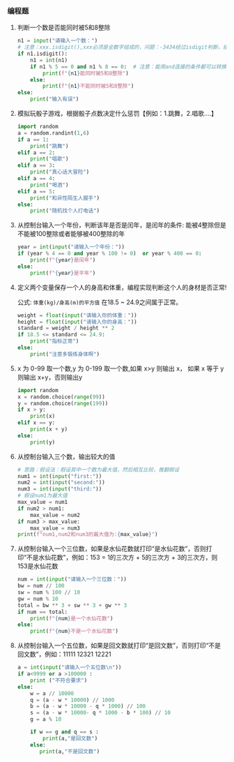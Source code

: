 ### 编程题

1. 判断一个数是否能同时被5和8整除

   ```python
   n1 = input("请输入一个数：")
   # 注意：xxx.isdigit(),xxx必须是全数字组成的，问题：-3434经过isdigit判断，结果是False
   if n1.isdigit():
       n1 = int(n1)
       if n1 % 5 == 0 and n1 % 8 == 0:  # 注意：能用and连接的条件都可以转换为嵌套if语句
           print(f"{n1}能同时被5和8整除")
       else:
           print(f"{n1}不能同时被5和8整除")
   else:
       print("输入有误")
   ```

2. 模拟玩骰子游戏，根据骰子点数决定什么惩罚【例如：1.跳舞，2.唱歌....】

   ```python
   import random
   a = random.randint(1,6)
   if a == 1:
       print("跳舞")
   elif a == 2:
       print("唱歌")
   elif a == 3:
       print("真心话大冒险")
   elif a == 4:
       print("喝酒")
   elif a == 5:
       print("和异性陌生人握手")
   else:
       print("随机找个人打电话")
   ```

3. 从控制台输入一个年份，判断该年是否是闰年，是闰年的条件: 能被4整除但是不能被100整除或者能够被400整除的年

   ```python
   year = int(input("请输入一个年份："))
   if (year % 4 == 0 and year % 100 != 0)  or year % 400 == 0:
       print(f"{year}是闰年")
   else:
       print(f"{year}是平年")
   ```

4. 定义两个变量保存一个人的身高和体重，编程实现判断这个人的身材是否正常!

   公式: `体重(kg)/身高(m)的平方值` 在18.5 ~ 24.9之间属于正常。

   ```python
   weight = float(input("请输入你的体重："))
   height = float(input("请输入你的身高："))
   standard = weight / height ** 2
   if 18.5 <= standard <= 24.9:
       print("指标正常")
   else:
       print("注意多锻炼身体啊")
   ```

5. x 为 0-99 取一个数,y 为 0-199 取一个数,如果 x>y 则输出 x， 如果 x 等于 y 则输出 x+y，否则输出y

   ```python
   import random
   x = random.choice(range(99))
   y = random.choice(range(199))
   if x > y:
       print(x)
   elif x == y:
       print(x + y)
   else:
       print(y)
   ```

6. 从控制台输入三个数，输出较大的值

   ```python
   # 思路：假设法：假设其中一个数为最大值，然后相互比较，推翻假设
   num1 = int(input("first:"))
   num2 = int(input("second:"))
   num3 = int(input("third:"))
   # 假设num1为最大值
   max_value = num1
   if num2 > num1:
       max_value = num2
   if num3 > max_value:
       max_value = num3
   print(f"num1,num2和num3的最大值为:{max_value}")
   ```

7. 从控制台输入一个三位数，如果是水仙花数就打印“是水仙花数”，否则打印“不是水仙花数”，例如：153 = 1的三次方 + 5的三次方 + 3的三次方，则153是水仙花数

   ```python
   num = int(input("请输入一个三位数："))
   bw = num // 100
   sw = num % 100 // 10
   gw = num % 10
   total = bw ** 3 + sw ** 3 + gw ** 3
   if num == total:
       print(f"{num}是一个水仙花数")
   else:
       print(f"{num}不是一个水仙花数")
   ```

8. 从控制台输入一个五位数，如果是回文数就打印“是回文数”，否则打印“不是回文数”，例如：11111   12321   12221

   ```python
   a = int(input("请输入一个五位数\n"))
   if a<9999 or a >100000 :
       print ("不符合要求")
   else:
       w = a // 10000
       q = (a - w * 10000) // 1000
       b = (a - w * 10000 - q * 1000) // 100
       s = (a - w * 10000- q * 1000 - b * 100) // 10
       g = a % 10

       if w == g and q == s :
           print(a,"是回文数")
       else:
          print(a,"不是回文数")
   ```
